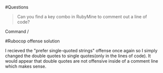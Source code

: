 #Questions

> Can you find a key combo in RubyMine to comment out a line of code?
 
 Command /
 
#Rubocop offense solution
 
 I recieved the "prefer single-quoted strings" offense once again so I
 simply changed the double quotes to single quotes(only in the lines of code).
 It would appear that double quotes are not offensive inside of a comment line
 which makes sense.
